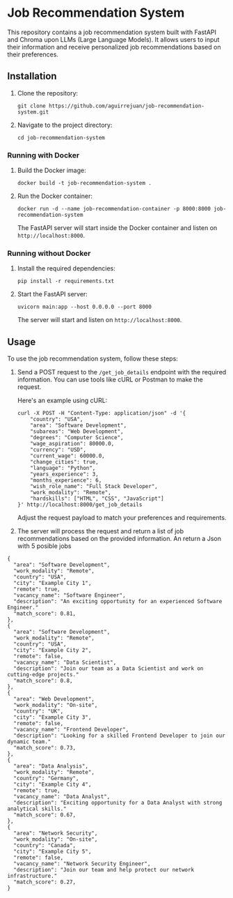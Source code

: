 # Job Recommendation System

This repository contains a job recommendation system built with FastAPI and Chroma upon LLMs (Large Language Models). It allows users to input their information and receive personalized job recommendations based on their preferences.

## Installation

1. Clone the repository:

   ```shell
   git clone https://github.com/aguirrejuan/job-recommendation-system.git
   ```

2. Navigate to the project directory:

   ```shell
   cd job-recommendation-system
   ```

### Running with Docker

1. Build the Docker image:

   ```shell
   docker build -t job-recommendation-system .
   ```

2. Run the Docker container:

   ```shell
   docker run -d --name job-recommendation-container -p 8000:8000 job-recommendation-system
   ```

   The FastAPI server will start inside the Docker container and listen on `http://localhost:8000`.

### Running without Docker

1. Install the required dependencies:

   ```shell
   pip install -r requirements.txt
   ```

2. Start the FastAPI server:

   ```shell
   uvicorn main:app --host 0.0.0.0 --port 8000
   ```

   The server will start and listen on `http://localhost:8000`.

## Usage

To use the job recommendation system, follow these steps:

1. Send a POST request to the `/get_job_details` endpoint with the required information. You can use tools like cURL or Postman to make the request.

   Here's an example using cURL:

   ```shell
   curl -X POST -H "Content-Type: application/json" -d '{
       "country": "USA",
       "area": "Software Development",
       "subareas": "Web Development",
       "degrees": "Computer Science",
       "wage_aspiration": 80000.0,
       "currency": "USD",
       "current_wage": 60000.0,
       "change_cities": true,
       "language": "Python",
       "years_experience": 3,
       "months_experience": 6,
       "wish_role_name": "Full Stack Developer",
       "work_modality": "Remote",
       "hardskills": ["HTML", "CSS", "JavaScript"]
   }' http://localhost:8000/get_job_details
   ```

   Adjust the request payload to match your preferences and requirements.

2. The server will process the request and return a list of job recommendations based on the provided information. An return a Json with 5 posible jobs 

```
{
  "area": "Software Development",
  "work_modality": "Remote",
  "country": "USA",
  "city": "Example City 1",
  "remote": true,
  "vacancy_name": "Software Engineer",
  "description": "An exciting opportunity for an experienced Software Engineer."
  "match_score": 0.81,
},
{
  "area": "Software Development",
  "work_modality": "Remote",
  "country": "USA",
  "city": "Example City 2",
  "remote": false,
  "vacancy_name": "Data Scientist",
  "description": "Join our team as a Data Scientist and work on cutting-edge projects."
  "match_score": 0.8,
},
{
  "area": "Web Development",
  "work_modality": "On-site",
  "country": "UK",
  "city": "Example City 3",
  "remote": false,
  "vacancy_name": "Frontend Developer",
  "description": "Looking for a skilled Frontend Developer to join our dynamic team."
  "match_score": 0.73,
},
{
  "area": "Data Analysis",
  "work_modality": "Remote",
  "country": "Germany",
  "city": "Example City 4",
  "remote": true,
  "vacancy_name": "Data Analyst",
  "description": "Exciting opportunity for a Data Analyst with strong analytical skills."
  "match_score": 0.67,
},
{
  "area": "Network Security",
  "work_modality": "On-site",
  "country": "Canada",
  "city": "Example City 5",
  "remote": false,
  "vacancy_name": "Network Security Engineer",
  "description": "Join our team and help protect our network infrastructure."
  "match_score": 0.27,
}

```
